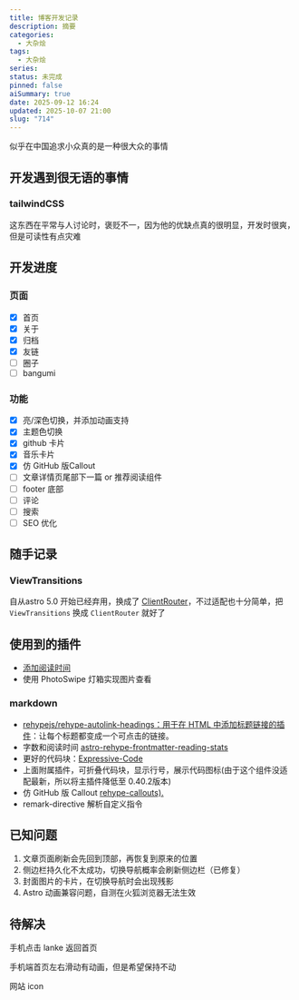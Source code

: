 ```yaml
---
title: 博客开发记录
description: 摘要
categories:
  - 大杂烩
tags:
  - 大杂烩
series:
status: 未完成
pinned: false
aiSummary: true
date: 2025-09-12 16:24
updated: 2025-10-07 21:00
slug: "714"
---
```

似乎在中国追求小众真的是一种很大众的事情

## 开发遇到很无语的事情
### tailwindCSS
这东西在平常与人讨论时，褒贬不一，因为他的优缺点真的很明显，开发时很爽，但是可读性有点灾难

## 开发进度
### 页面
 - [x] 首页
 - [x] 关于
 - [x] 归档
 - [x] 友链
 - [ ] 圈子
 - [ ] bangumi

### 功能
 - [x] 亮/深色切换，并添加动画支持
 - [x] 主题色切换
 - [x] github 卡片
 - [x] 音乐卡片
 - [x] 仿 GitHub 版Callout
 - [ ] 文章详情页尾部下一篇 or 推荐阅读组件
 - [ ] footer 底部
 - [ ] 评论
 - [ ] 搜索
 - [ ] SEO 优化

## 随手记录
### ViewTransitions

自从astro 5.0 开始已经弃用，换成了 [ClientRouter](https://docs.astro.build/zh-cn/guides/upgrade-to/v5/#%E9%87%8D%E5%91%BD%E5%90%8Dviewtransitions--%E7%BB%84%E4%BB%B6)，不过适配也十分简单，把 `ViewTransitions` 换成 `ClientRouter` 就好了

## 使用到的插件

- [添加阅读时间](https://docs.astro.build/zh-cn/recipes/reading-time/)
- 使用 PhotoSwipe 灯箱实现图片查看

### markdown
- [rehypejs/rehype-autolink-headings：用于在 HTML 中添加标题链接的插件](https://github.com/rehypejs/rehype-autolink-headings#options)：让每个标题都变成一个可点击的链接。
- 字数和阅读时间 [astro-rehype-frontmatter-reading-stats](https://github.com/jcayzac/copepod-modules/tree/main/packages/astro-rehype-frontmatter-reading-stats)
- 更好的代码块：[Expressive-Code](https://expressive-code.com/)
- 上面附属插件，可折叠代码块，显示行号，展示代码图标(由于这个组件没适配最新，所以将主插件降低至 0.40.2版本)
- 仿 GitHub 版 Callout [rehype-callouts).](https://github.com/lin-stephanie/rehype-callouts)
- remark-directive 解析自定义指令

## 已知问题

1. 文章页面刷新会先回到顶部，再恢复到原来的位置
2. 侧边栏持久化不太成功，切换导航概率会刷新侧边栏（已修复）
3. 封面图片的卡片，在切换导航时会出现残影
4. Astro 动画兼容问题，自测在火狐浏览器无法生效

## 待解决

手机点击 lanke 返回首页

手机端首页左右滑动有动画，但是希望保持不动

网站 icon
